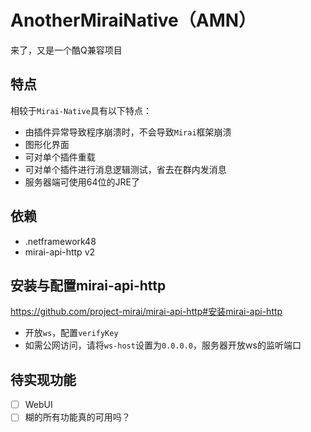 # AnotherMiraiNative（AMN）
来了，又是一个酷Q兼容项目

## 特点
相较于`Mirai-Native`具有以下特点：
- 由插件异常导致程序崩溃时，不会导致`Mirai`框架崩溃
- 图形化界面
- 可对单个插件重载
- 可对单个插件进行消息逻辑测试，省去在群内发消息
- 服务器端可使用64位的JRE了

## 依赖
- .netframework48
- mirai-api-http v2

## 安装与配置mirai-api-http
https://github.com/project-mirai/mirai-api-http#安装mirai-api-http
- 开放`ws`，配置`verifyKey`
- 如需公网访问，请将`ws-host`设置为`0.0.0.0`，服务器开放ws的监听端口

## 待实现功能
- [ ] WebUI
- [ ] 糊的所有功能真的可用吗？

